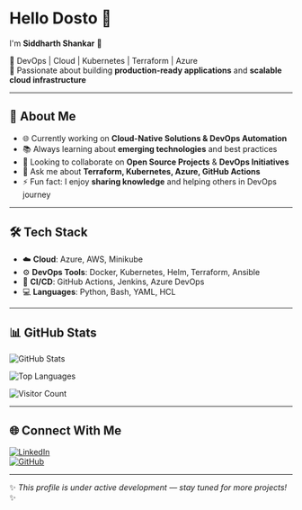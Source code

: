 # Hello Dosto 👋  
I'm **Siddharth Shankar** 🚀  

🔹 DevOps | Cloud | Kubernetes | Terraform | Azure  
🔹 Passionate about building **production-ready applications** and **scalable cloud infrastructure**  

---

## 🚀 About Me
- 🌐 Currently working on **Cloud-Native Solutions & DevOps Automation**  
- 📚 Always learning about **emerging technologies** and best practices  
- 🤝 Looking to collaborate on **Open Source Projects** & **DevOps Initiatives**  
- 💬 Ask me about **Terraform, Kubernetes, Azure, GitHub Actions**  
- ⚡ Fun fact: I enjoy **sharing knowledge** and helping others in DevOps journey  

---

## 🛠 Tech Stack
- ☁️ **Cloud**: Azure, AWS, Minikube  
- ⚙️ **DevOps Tools**: Docker, Kubernetes, Helm, Terraform, Ansible  
- 🔧 **CI/CD**: GitHub Actions, Jenkins, Azure DevOps  
- 💻 **Languages**: Python, Bash, YAML, HCL  

---

## 📊 GitHub Stats
![GitHub Stats](https://github-readme-stats.vercel.app/api?username=tiwary1722&show_icons=true&theme=radical)

![Top Languages](https://github-readme-stats.vercel.app/api/top-langs/?username=tiwary1722&layout=compact&theme=radical)

![Visitor Count](https://komarev.com/ghpvc/?username=tiwary1722&color=blue)

---

## 🌐 Connect With Me
[![LinkedIn](https://img.shields.io/badge/LinkedIn-blue?logo=linkedin)](https://www.linkedin.com/in/siddharth-shankar-0aaa7965)  
[![GitHub](https://img.shields.io/badge/GitHub-black?logo=github)](https://github.com/tiwary1722)

---
✨ *This profile is under active development — stay tuned for more projects!* ✨
